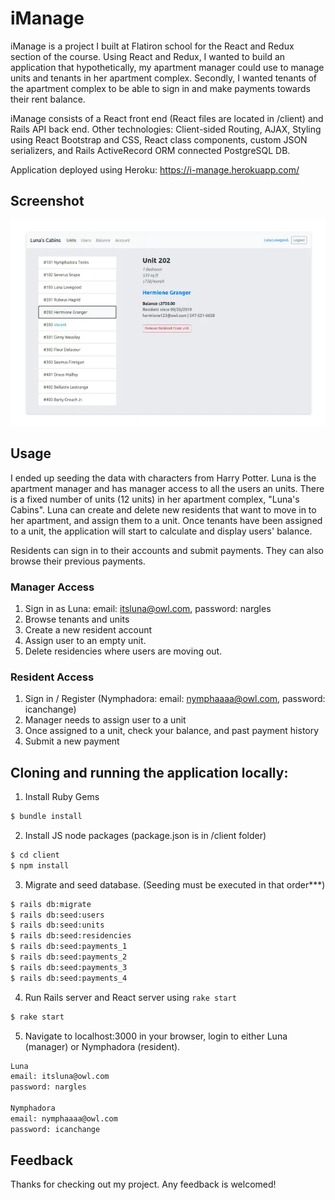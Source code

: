 # iManage

iManage is a project I built at Flatiron school for the React and Redux section of the course. Using React and Redux, I wanted to build an application that hypothetically, my apartment manager could use to manage units and tenants in her apartment complex. Secondly, I wanted tenants of the apartment complex to be able to sign in and make payments towards their rent balance.

iManage consists of a React front end (React files are located in /client) and Rails API back end. Other technologies: Client-sided Routing, AJAX, Styling using React Bootstrap and CSS, React class components, custom JSON serializers, and Rails ActiveRecord ORM connected PostgreSQL DB.

Application deployed using Heroku: https://i-manage.herokuapp.com/ 

## Screenshot

![screenshot](i-manage.webp)

## Usage

I ended up seeding the data with characters from Harry Potter. Luna is the apartment manager and has manager access to all the users an units. There is a fixed number of units (12 units) in her apartment complex, "Luna's Cabins". Luna can create and delete new residents that want to move in to her apartment, and assign them to a unit. Once tenants have been assigned to a unit, the application will start to calculate and display users' balance.

Residents can sign in to their accounts and submit payments. They can also browse their previous payments.

### Manager Access

1. Sign in as Luna: email: itsluna@owl.com, password: nargles
2. Browse tenants and units
3. Create a new resident account
4. Assign user to an empty unit.
5. Delete residencies where users are moving out.

### Resident Access

1. Sign in / Register (Nymphadora: email: nymphaaaa@owl.com, password: icanchange)
2. Manager needs to assign user to a unit
3. Once assigned to a unit, check your balance, and past payment history
4. Submit a new payment

## Cloning and running the application locally:

1. Install Ruby Gems

```bash
$ bundle install
```

2. Install JS node packages (package.json is in /client folder)

```bash
$ cd client
$ npm install
```

3. Migrate and seed database. (Seeding must be executed in that order***)

```bash
$ rails db:migrate
$ rails db:seed:users
$ rails db:seed:units
$ rails db:seed:residencies
$ rails db:seed:payments_1
$ rails db:seed:payments_2
$ rails db:seed:payments_3
$ rails db:seed:payments_4
```

4. Run Rails server and React server using `rake start`

```bash
$ rake start
```

5. Navigate to localhost:3000 in your browser, login to either Luna (manager) or Nymphadora (resident).

```bash
Luna 
email: itsluna@owl.com
password: nargles

Nymphadora
email: nymphaaaa@owl.com
password: icanchange
```

## Feedback 

Thanks for checking out my project. Any feedback is welcomed!
